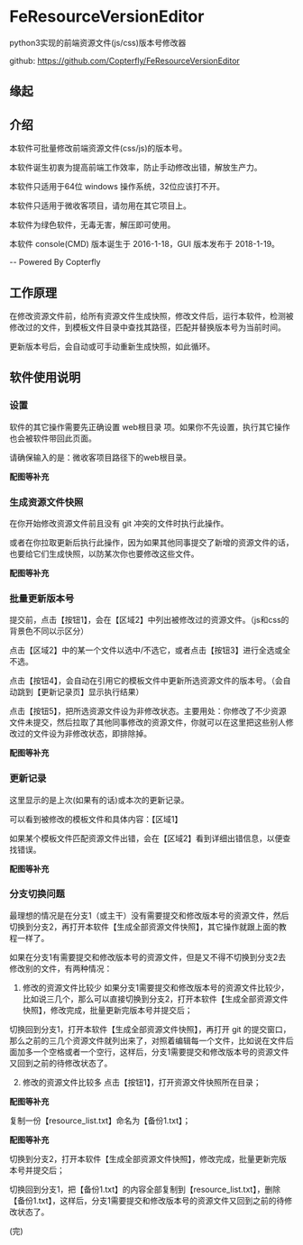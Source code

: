 # FeResourceVersionEditor

python3实现的前端资源文件(js/css)版本号修改器

github: https://github.com/Copterfly/FeResourceVersionEditor

## 缘起

## 介绍

本软件可批量修改前端资源文件(css/js)的版本号。

本软件诞生初衷为提高前端工作效率，防止手动修改出错，解放生产力。

本软件只适用于64位 windows 操作系统，32位应该打不开。

本软件只适用于微收客项目，请勿用在其它项目上。

本软件为绿色软件，无毒无害，解压即可使用。

本软件 console(CMD) 版本诞生于 2016-1-18，GUI 版本发布于 2018-1-19。

-- Powered By Copterfly

## 工作原理

在修改资源文件前，给所有资源文件生成快照，修改文件后，运行本软件，检测被修改过的文件，到模板文件目录中查找其路径，匹配并替换版本号为当前时间。

更新版本号后，会自动或可手动重新生成快照，如此循环。

## 软件使用说明

### 设置

软件的其它操作需要先正确设置 web根目录 项。如果你不先设置，执行其它操作也会被软件带回此页面。

请确保输入的是：微收客项目路径下的web根目录。

**配图等补充**


### 生成资源文件快照

在你开始修改资源文件前且没有 git 冲突的文件时执行此操作。

或者在你拉取更新后执行此操作，因为如果其他同事提交了新增的资源文件的话，也要给它们生成快照，以防某次你也要修改这些文件。

**配图等补充**


### 批量更新版本号

提交前，点击【按钮1】，会在【区域2】中列出被修改过的资源文件。（js和css的背景色不同以示区分）

点击【区域2】中的某一个文件以选中/不选它，或者点击【按钮3】进行全选或全不选。

点击【按钮4】，会自动在引用它的模板文件中更新所选资源文件的版本号。（会自动跳到【更新记录页】显示执行结果）

点击【按钮5】，把所选资源文件设为非修改状态。主要用处：你修改了不少资源文件未提交，然后拉取了其他同事修改的资源文件，你就可以在这里把这些别人修改过的文件设为非修改状态，即排除掉。

**配图等补充**


### 更新记录

这里显示的是上次(如果有的话)或本次的更新记录。

可以看到被修改的模板文件和具体内容：【区域1】

如果某个模板文件匹配资源文件出错，会在【区域2】看到详细出错信息，以便查找错误。

**配图等补充**


### 分支切换问题

最理想的情况是在分支1（或主干）没有需要提交和修改版本号的资源文件，然后切换到分支2，再打开本软件【生成全部资源文件快照】，其它操作就跟上面的教程一样了。

如果在分支1有需要提交和修改版本号的资源文件，但是又不得不切换到分支2去修改别的文件，有两种情况：

1. 修改的资源文件比较少
如果分支1需要提交和修改版本号的资源文件比较少，比如说三几个，那么可以直接切换到分支2，打开本软件【生成全部资源文件快照】，修改完成，批量更新完版本号并提交后；

切换回到分支1，打开本软件【生成全部资源文件快照】，再打开 git 的提交窗口，那么之前的三几个资源文件就列出来了，对照着编辑每一个文件，比如说在文件后面加多一个空格或者一个空行，这样后，分支1需要提交和修改版本号的资源文件又回到之前的待修改状态了。

2. 修改的资源文件比较多
点击【按钮1】，打开资源文件快照所在目录；

**配图等补充**

复制一份【resource_list.txt】命名为【备份1.txt】；

**配图等补充**

切换到分支2，打开本软件【生成全部资源文件快照】，修改完成，批量更新完版本号并提交后；

切换回到分支1，把【备份1.txt】的内容全部复制到【resource_list.txt】，删除【备份1.txt】，这样后，分支1需要提交和修改版本号的资源文件又回到之前的待修改状态了。

(完)
